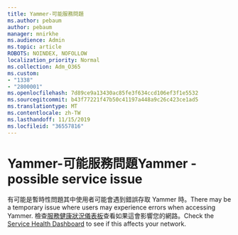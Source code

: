```yaml
---
title: Yammer-可能服務問題
ms.author: pebaum
author: pebaum
manager: mnirkhe
ms.audience: Admin
ms.topic: article
ROBOTS: NOINDEX, NOFOLLOW
localization_priority: Normal
ms.collection: Adm_O365
ms.custom:
- "1338"
- "2800001"
ms.openlocfilehash: 7d89ce9a13430ac85fe3f634ccd106ef3f1e5532
ms.sourcegitcommit: b43f77221f47b50c41197a448a9c26c423ce1ad5
ms.translationtype: MT
ms.contentlocale: zh-TW
ms.lasthandoff: 11/15/2019
ms.locfileid: "36557816"
---
```

# <a name="yammer---possible-service-issue"></a><span data-ttu-id="5a9a6-102">Yammer-可能服務問題</span><span class="sxs-lookup"><span data-stu-id="5a9a6-102">Yammer - possible service issue</span></span>

<span data-ttu-id="5a9a6-103">有可能是暫時性問題其中使用者可能會遇到錯誤存取 Yammer 時。</span><span class="sxs-lookup"><span data-stu-id="5a9a6-103">There may be a temporary issue where users may experience errors when accessing Yammer.</span></span> <span data-ttu-id="5a9a6-104">檢查[服務健康狀況儀表板](https://admin.microsoft.com/AdminPortal/Home#/servicehealth)查看如果這會影響您的網路。</span><span class="sxs-lookup"><span data-stu-id="5a9a6-104">Check the [Service Health Dashboard](https://admin.microsoft.com/AdminPortal/Home#/servicehealth) to see if this affects your network.</span></span>
